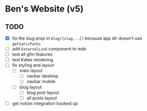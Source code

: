 # Ben's Website (v5)

## TODO
- [X] fix the slug prop in `blog/[slug...[]` because app dir doesn't use `getSaticPaths`
- [ ] add `ExternalLink` component to mdx
- [ ] test all gfm features
- [ ] test Katex rendering
- [ ] fix styling and layout
  - [ ] main layout
    - [ ] navbar desktop
    - [ ] navbar mobile
  - [ ] blog layout
    - [ ] blog post layout
    - [ ] all posts layout
- [ ] get notion integration hooked up